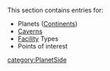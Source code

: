 This section contains entries for:

- Planets ([Continents](Continent.md "wikilink"))
- [Caverns](Cavern.md "wikilink")
- [Facility](Facility.md "wikilink") Types
- Points of interest

[category:PlanetSide](category:PlanetSide.md "wikilink")
